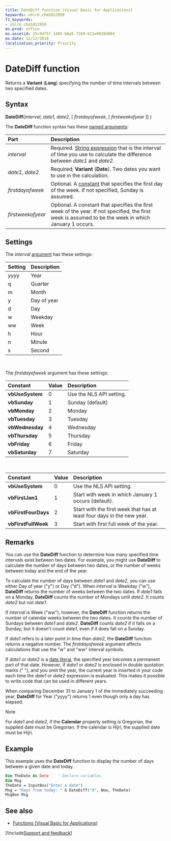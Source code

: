 ```yaml
---
title: DateDiff function (Visual Basic for Applications)
keywords: vblr6.chm1012950
f1_keywords:
- vblr6.chm1012950
ms.prod: office
ms.assetid: 15c9df5f-1403-b6a5-71b9-611e9820d804
ms.date: 12/12/2018
localization_priority: Priority
---
```



# DateDiff function

Returns a **Variant** (**Long**) specifying the number of time intervals between two specified dates.

## Syntax

**DateDiff**(_interval, date1, date2_, [ _firstdayofweek_, [ _firstweekofyear_ ]] )

The **DateDiff** function syntax has these [named arguments](../../Glossary/vbe-glossary.md#named-argument):

|Part|Description|
|:-----|:-----|
|_interval_|Required. [String expression](../../Glossary/vbe-glossary.md#string-expression) that is the interval of time you use to calculate the difference between _date1_ and _date2_.|
|_date1_, _date2_|Required; **Variant** (**Date**). Two dates you want to use in the calculation.|
|_firstdayofweek_|Optional. A [constant](../../Glossary/vbe-glossary.md#constant) that specifies the first day of the week. If not specified, Sunday is assumed.|
|_firstweekofyear_|Optional. A constant that specifies the first week of the year. If not specified, the first week is assumed to be the week in which January 1 occurs.|

## Settings

The _interval_ [argument](../../Glossary/vbe-glossary.md#argument) has these settings:

|Setting|Description|
|:-----|:-----|
|yyyy|Year|
|q|Quarter|
|m|Month|
|y|Day of year|
|d|Day|
|w|Weekday|
|ww|Week|
|h|Hour|
|n|Minute|
|s|Second|

<br/>

The _firstdayofweek_ argument has these settings:

|Constant|Value|Description|
|:-----|:-----|:-----|
|**vbUseSystem**|0|Use the NLS API setting.|
|**vbSunday**|1|Sunday (default)|
|**vbMonday**|2|Monday|
|**vbTuesday**|3|Tuesday|
|**vbWednesday**|4|Wednesday|
|**vbThursday**|5|Thursday|
|**vbFriday**|6|Friday|
|**vbSaturday**|7|Saturday|

<br/>

|Constant|Value|Description|
|:-----|:-----|:-----|
|**vbUseSystem**|0|Use the NLS API setting.|
|**vbFirstJan1**|1|Start with week in which January 1 occurs (default).|
|**vbFirstFourDays**|2|Start with the first week that has at least four days in the new year.|
|**vbFirstFullWeek**|3|Start with first full week of the year.|

## Remarks

You can use the **DateDiff** function to determine how many specified time intervals exist between two dates. For example, you might use **DateDiff** to calculate the number of days between two dates, or the number of weeks between today and the end of the year.

To calculate the number of days between _date1_ and _date2_, you can use either Day of year ("y") or Day ("d"). When _interval_ is Weekday ("w"), **DateDiff** returns the number of weeks between the two dates. If _date1_ falls on a Monday, **DateDiff** counts the number of Mondays until _date2_. It counts _date2_ but not _date1_. 

If _interval_ is Week ("ww"), however, the **DateDiff** function returns the number of calendar weeks between the two dates. It counts the number of Sundays between _date1_ and _date2_. **DateDiff** counts _date2_ if it falls on a Sunday; but it doesn't count _date1_, even if it does fall on a Sunday.

If _date1_ refers to a later point in time than _date2_, the **DateDiff** function returns a negative number. The _firstdayofweek_ argument affects calculations that use the "w" and "ww" interval symbols.

If _date1_ or _date2_ is a [date literal](../../Glossary/vbe-glossary.md#date-literal), the specified year becomes a permanent part of that date. However, if _date1_ or _date2_ is enclosed in double quotation marks (" "), and you omit the year, the current year is inserted in your code each time the _date1_ or _date2_ expression is evaluated. This makes it possible to write code that can be used in different years.

When comparing December 31 to January 1 of the immediately succeeding year, **DateDiff** for Year ("yyyy") returns 1 even though only a day has elapsed.

> [!NOTE] 
> For _date1_ and _date2_, if the **Calendar** property setting is Gregorian, the supplied date must be Gregorian. If the calendar is Hijri, the supplied date must be Hijri.

## Example

This example uses the **DateDiff** function to display the number of days between a given date and today.

```vb
Dim TheDate As Date    ' Declare variables.
Dim Msg
TheDate = InputBox("Enter a date")
Msg = "Days from today: " & DateDiff("d", Now, TheDate)
MsgBox Msg

```


## See also

- [Functions (Visual Basic for Applications)](../functions-visual-basic-for-applications.md)

[!include[Support and feedback](~/includes/feedback-boilerplate.md)]
